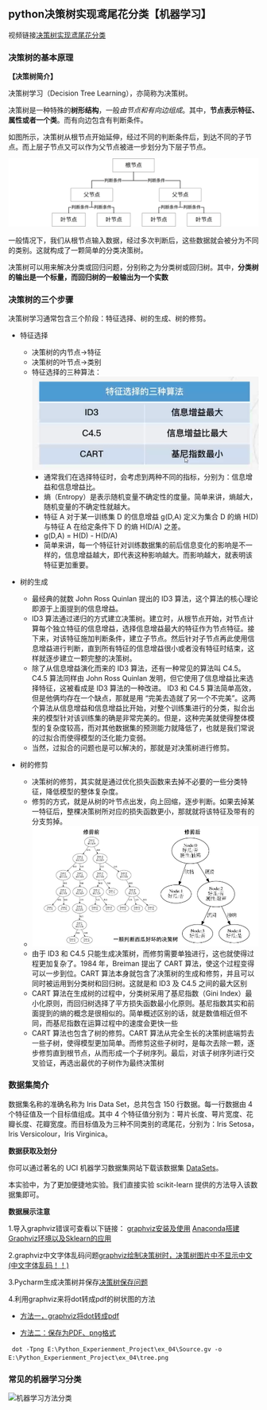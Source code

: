## python决策树实现鸢尾花分类【机器学习】
视频链接[决策树实现鸢尾花分类](https://www.lanqiao.cn/courses/863)

### 决策树的基本原理
**【决策树简介】**

决策树学习（Decision Tree Learning），亦简称为决策树。

决策树是一种特殊的**树形结构**，一般*由节点和有向边组成*。其中，**节点表示特征、属性或者一个类**。而有向边包含有判断条件。

如图所示，决策树从根节点开始延伸，经过不同的判断条件后，到达不同的子节点。而上层子节点又可以作为父节点被进一步划分为下层子节点。
 
![决策树方法分类](../labfile_image/jueceshu.png)

一般情况下，我们从根节点输入数据，经过多次判断后，这些数据就会被分为不同的类别。这就构成了一颗简单的分类决策树。

决策树可以用来解决分类或回归问题，分别称之为分类树或回归树。其中，**分类树的输出是一个标量，而回归树的一般输出为一个实数**

### 决策树的三个步骤
决策树学习通常包含三个阶段：特征选择、树的生成、树的修剪。
* 特征选择
  * 决策树的内节点→特征
  * 决策树的叶节点→类别
  * 特征选择的三种算法：
      ![image](../labfile_image/jueceshu_特征选择.png)
      * 通常我们在选择特征时，会考虑到两种不同的指标，分别为：信息增益和信息增益比。
      * 熵（Entropy）是表示随机变量不确定性的度量。简单来讲，熵越大，随机变量的不确定性就越大。
      * 特征 A 对于某一训练集 D 的信息增益 g(D,A) 定义为集合 D 的熵 H(D) 与特征 A 在给定条件下 D 的熵 
  H(D/A) 之差。
      * g(D,A) =  H(D) - H(D/A)
      * 简单来讲，每一个特征针对训练数据集的前后信息变化的影响是不一样的，信息增益越大，即代表这种影响越大。而影响越大，就表明该特征更加重要。

* 树的生成
  * 最经典的就数 John Ross Quinlan 提出的 ID3 算法，这个算法的核心理论即源于上面提到的信息增益。
  * ID3 算法通过递归的方式建立决策树。建立时，从根节点开始，对节点计算每个独立特征的信息增益，选择信息增益最大的特征作为节点特征。接下来，对该特征施加判断条件，建立子节点。然后针对子节点再此使用信息增益进行判断，直到所有特征的信息增益很小或者没有特征时结束，这样就逐步建立一颗完整的决策树。
  * 除了从信息增益演化而来的 ID3 算法，还有一种常见的算法叫 C4.5。C4.5 算法同样由 John Ross Quinlan 发明，但它使用了信息增益比来选择特征，这被看成是 ID3 算法的一种改进。 ID3 和 C4.5 算法简单高效，但是他俩均存在一个缺点，那就是用 “完美去造就了另一个不完美”。这两个算法从信息增益和信息增益比开始，对整个训练集进行的分类，拟合出来的模型针对该训练集的确是非常完美的。但是，这种完美就使得整体模型的复杂度较高，而对其他数据集的预测能力就降低了，也就是我们常说的过拟合而使得模型的泛化能力变弱。
  * 当然，过拟合的问题也是可以解决的，那就是对决策树进行修剪。

* 树的修剪
  * 决策树的修剪，其实就是通过优化损失函数来去掉不必要的一些分类特征，降低模型的整体复杂度。
  * 修剪的方式，就是从树的叶节点出发，向上回缩，逐步判断。如果去掉某一特征后，整棵决策树所对应的损失函数更小，那就就将该特征及带有的分支剪掉。
  * ![image](../labfile_image/jianjueceshu_决策树修剪.png)
  * 由于 ID3 和 C4.5 只能生成决策树，而修剪需要单独进行，这也就使得过程更加复杂了。1984 年，Breiman 提出了 CART 算法，使这个过程变得可以一步到位。CART 算法本身就包含了决策树的生成和修剪，并且可以同时被运用到分类树和回归树。这就是和 ID3 及 C4.5 之间的最大区别
  * CART 算法在生成树的过程中，分类树采用了基尼指数（Gini Index）最小化原则，而回归树选择了平方损失函数最小化原则。基尼指数其实和前面提到的熵的概念是很相似的。简单概述区别的话，就是数值相近但不同，而基尼指数在运算过程中的速度会更快一些
  * CART 算法也包含了树的修剪。CART 算法从完全生长的决策树底端剪去一些子树，使得模型更加简单。而修剪这些子树时，是每次去除一颗，逐步修剪直到根节点，从而形成一个子树序列。最后，对该子树序列进行交叉验证，再选出最优的子树作为最终决策树

### 数据集简介
数据集名称的准确名称为 Iris Data Set，总共包含 150 行数据。每一行数据由 4 个特征值及一个目标值组成。其中 4 个特征值分别为：萼片长度、萼片宽度、花瓣长度、花瓣宽度。而目标值及为三种不同类别的鸢尾花，分别为：Iris Setosa，Iris Versicolour，Iris Virginica。

**数据获取及划分**

你可以通过著名的 UCI 机器学习数据集网站下载该数据集 [DataSets](https://archive.ics.uci.edu/ml/datasets/Iris)。

本实验中，为了更加便捷地实验。我们直接实验 scikit-learn 提供的方法导入该数据集即可。

**数据展示注意**

1.导入graphviz错误可查看以下链接： [graphviz安装及使用](https://blog.csdn.net/weixin_45361362/article/details/121350501?ops_request_misc=%257B%2522request%255Fid%2522%253A%2522167628373316782429792119%2522%252C%2522scm%2522%253A%252220140713.130102334..%2522%257D&request_id=167628373316782429792119&biz_id=0&utm_medium=distribute.pc_search_result.none-task-blog-2~blog~sobaiduend~default-1-121350501-null-null.blog_rank_default&utm_term=import%20graphviz%E9%94%99%E8%AF%AF&spm=1018.2226.3001.4450)
[Anaconda搭建Graphviz环境以及Sklearn的应用](https://blog.csdn.net/qq_40212676/article/details/107916910?ops_request_misc=&request_id=&biz_id=102&utm_term=pycharm%20graphviz.Source()%E5%86%B3%E7%AD%96%E6%A0%91%E4%BF%9D%E5%AD%98&utm_medium=distribute.pc_search_result.none-task-blog-2~blog~sobaiduweb~default-3-107916910.blog_rank_default&spm=1018.2226.3001.4450)

2.graphviz中文字体乱码问题[graphviz绘制决策树时，决策树图片中不显示中文(中文字体乱码！！)](https://blog.csdn.net/qq_45261963/article/details/119948479?ops_request_misc=%257B%2522request%255Fid%2522%253A%2522167628438616800211518244%2522%252C%2522scm%2522%253A%252220140713.130102334.pc%255Fblog.%2522%257D&request_id=167628438616800211518244&biz_id=0&utm_medium=distribute.pc_search_result.none-task-blog-2~blog~first_rank_ecpm_v1~rank_v31_ecpm-5-119948479-null-null.blog_rank_default&utm_term=pycharm%20graphviz&spm=1018.2226.3001.4450)

3.Pycharm生成决策树并保存[决策树保存问题](https://blog.csdn.net/qq_55342245/article/details/120417846?ops_request_misc=%257B%2522request%255Fid%2522%253A%2522167628537616800217014124%2522%252C%2522scm%2522%253A%252220140713.130102334.pc%255Fblog.%2522%257D&request_id=167628537616800217014124&biz_id=0&utm_medium=distribute.pc_search_result.none-task-blog-2~blog~first_rank_ecpm_v1~rank_v31_ecpm-2-120417846-null-null.blog_rank_default&utm_term=pycharm%20graphviz.Source%28%29%E5%86%B3%E7%AD%96%E6%A0%91%E4%BF%9D%E5%AD%98&spm=1018.2226.3001.4450)

4.利用graphviz来将dot转成pdf的树状图的方法
* [方法一，graphviz将dot转成pdf](https://blog.csdn.net/jingsiyu6588/article/details/88966820?ops_request_misc=%257B%2522request%255Fid%2522%253A%2522167628584416800217030485%2522%252C%2522scm%2522%253A%252220140713.130102334.pc%255Fblog.%2522%257D&request_id=167628584416800217030485&biz_id=0&utm_medium=distribute.pc_search_result.none-task-blog-2~blog~first_rank_ecpm_v1~rank_v31_ecpm-1-88966820-null-null.blog_rank_default&utm_term=graphviz%E4%B8%ADdot%E8%BD%AC%E5%8C%96pdf&spm=1018.2226.3001.4450)

* [方法二：保存为PDF、png格式](https://blog.csdn.net/fffsolomon/article/details/106874318?ops_request_misc=%257B%2522request%255Fid%2522%253A%2522167628610016800222892383%2522%252C%2522scm%2522%253A%252220140713.130102334..%2522%257D&request_id=167628610016800222892383&biz_id=0&utm_medium=distribute.pc_search_result.none-task-blog-2~blog~sobaiduend~default-1-106874318-null-null.blog_rank_default&utm_term=Source.gv&spm=1018.2226.3001.4450)

``` dot -Tpng E:\Python_Experienment_Project\ex_04\Source.gv -o E:\Python_Experienment_Project\ex_04\tree.png```



### 常见的机器学习分类
![机器学习方法分类](../labfile_image/jiqixuexi.png)